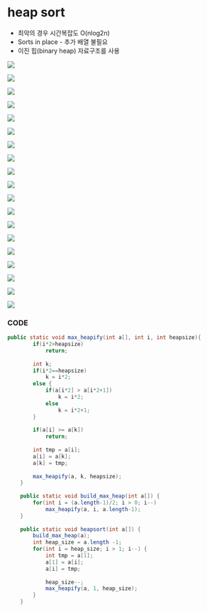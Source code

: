 # heap sort

* 최악의 경우 시간복잡도 O\(nlog2n\)
* Sorts in place - 추가 배열 불필요
* 이진 힙\(binary heap\) 자료구조를 사용

![](../.gitbook/assets/image%20%2827%29.png)

![](../.gitbook/assets/image%20%287%29.png)

![](../.gitbook/assets/image%20%289%29.png)



![](../.gitbook/assets/image%20%286%29.png)

![](../.gitbook/assets/image%20%2817%29.png)

![](../.gitbook/assets/image%20%2822%29.png)

![](../.gitbook/assets/image%20%2813%29.png)

![](../.gitbook/assets/image%20%283%29.png)

![](../.gitbook/assets/image%20%2820%29.png)

![](../.gitbook/assets/image%20%284%29.png)

![](../.gitbook/assets/image%20%2824%29.png)

![](../.gitbook/assets/image%20%2811%29.png)

![](../.gitbook/assets/image%20%288%29.png)

![](../.gitbook/assets/image%20%282%29.png)

![](../.gitbook/assets/image%20%2832%29.png)

![](../.gitbook/assets/image%20%2823%29.png)

![](../.gitbook/assets/image%20%2825%29.png)

![](../.gitbook/assets/image%20%2831%29.png)

![](../.gitbook/assets/image.png)

### CODE

```java
public static void max_heapify(int a[], int i, int heapsize){
		if(i*2>heapsize)
			return;
		
		int k;
		if(i*2==heapsize)
			k = i*2;
		else {
			if(a[i*2] > a[i*2+1])
				k = i*2;
			else
				k = i*2+1;
		}
		
		if(a[i] >= a[k])
			return;
		
		int tmp = a[i];
		a[i] = a[k];
		a[k] = tmp;
		
		max_heapify(a, k, heapsize);
	}
	
	public static void build_max_heap(int a[]) {
		for(int i = (a.length-1)/2; i > 0; i--)
			max_heapify(a, i, a.length-1);
	}
	
	public static void heapsort(int a[]) {
		build_max_heap(a);
		int heap_size = a.length -1;
		for(int i = heap_size; i > 1; i--) {
			int tmp = a[1];
			a[1] = a[i];
			a[i] = tmp;
			
			heap_size--;
			max_heapify(a, 1, heap_size);
		}
	}
```

